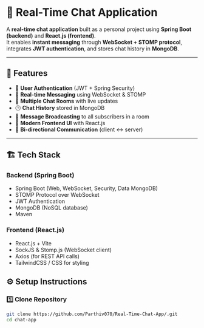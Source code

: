 # 💬 Real-Time Chat Application

A **real-time chat application** built as a personal project using **Spring Boot (backend)** and **React.js (frontend)**.  
It enables **instant messaging** through **WebSocket + STOMP protocol**, integrates **JWT authentication**, and stores chat history in **MongoDB**.

---

## 🚀 Features

- 🔐 **User Authentication** (JWT + Spring Security)  
- 📡 **Real-time Messaging** using WebSocket & STOMP  
- 💬 **Multiple Chat Rooms** with live updates  
- 🕒 **Chat History** stored in MongoDB  
- 📧 **Message Broadcasting** to all subscribers in a room  
- 🎨 **Modern Frontend UI** with React.js  
- 🔄 **Bi-directional Communication** (client ↔ server)  

---

## 🏗️ Tech Stack

### Backend (Spring Boot)
- Spring Boot (Web, WebSocket, Security, Data MongoDB)  
- STOMP Protocol over WebSocket  
- JWT Authentication  
- MongoDB (NoSQL database)  
- Maven  

### Frontend (React.js)
- React.js + Vite  
- SockJS & Stomp.js (WebSocket client)  
- Axios (for REST API calls)  
- TailwindCSS / CSS for styling  


## ⚙️ Setup Instructions

### 1️⃣ Clone Repository
```bash
git clone https://github.com/Parthiv070/Real-Time-Chat-App/.git
cd chat-app

